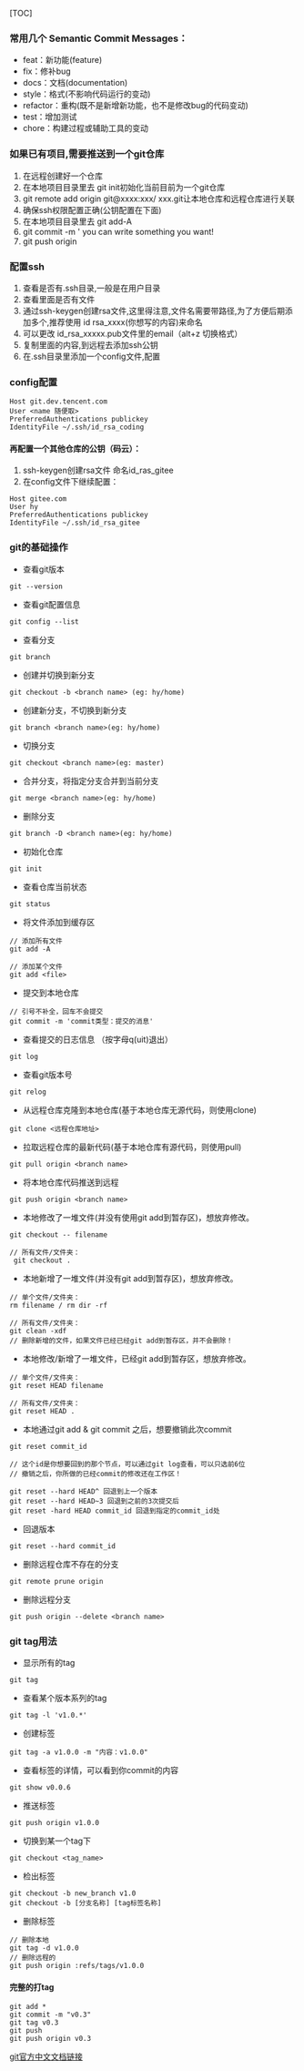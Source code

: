 [TOC]

### 常用几个 Semantic Commit Messages：
- feat：新功能(feature)
- fix：修补bug
- docs：文档(documentation)
- style：格式(不影响代码运行的变动)
- refactor：重构(既不是新增新功能，也不是修改bug的代码变动)
- test：增加测试
- chore：构建过程或辅助工具的变动

### 如果已有项目,需要推送到一个git仓库
1. 在远程创建好一个仓库
2. 在本地项目目录里去 git init初始化当前目前为一个git仓库
3. git remote add origin git@xxxx:xxx/ xxx.git让本地仓库和远程仓库进行关联
4. 确保ssh权限配置正确(公钥配置在下面)
5. 在本地项目目录里去 git add-A
6. git commit -m ' you can write something you want!
7. git push origin <branch name>

### 配置ssh
1. 查看是否有.ssh目录,一般是在用户目录
2. 查看里面是否有文件
3. 通过ssh-keygen创建rsa文件,这里得注意,文件名需要带路径,为了方便后期添加多个,推荐使用 id rsa_xxxx(你想写的内容)来命名
4. 可以更改 id_rsa_xxxxx.pub文件里的email（alt+z 切换格式）
5. 复制里面的内容,到远程去添加ssh公钥
6. 在.ssh目录里添加一个config文件,配置

### config配置
```
Host git.dev.tencent.com
User <name 随便取>
PreferredAuthentications publickey
IdentityFile ~/.ssh/id_rsa_coding
```

#### 再配置一个其他仓库的公钥（码云）：
1. ssh-keygen创建rsa文件 命名id_ras_gitee
2. 在config文件下继续配置：

```
Host gitee.com
User hy
PreferredAuthentications publickey
IdentityFile ~/.ssh/id_rsa_gitee
```

### git的基础操作
- 查看git版本

```
git --version
```

- 查看git配置信息

```
git config --list
```

- 查看分支

```
git branch
```

- 创建并切换到新分支

```
git checkout -b <branch name> (eg: hy/home) 
```

- 创建新分支，不切换到新分支

```
git branch <branch name>(eg: hy/home)
```

- 切换分支

```
git checkout <branch name>(eg: master)
```

- 合并分支，将指定分支合并到当前分支

```
git merge <branch name>(eg: hy/home)
```

- 删除分支

```
git branch -D <branch name>(eg: hy/home)
```

- 初始化仓库

```
git init
```

- 查看仓库当前状态

```
git status
```

- 将文件添加到缓存区

```
// 添加所有文件
git add -A

// 添加某个文件
git add <file>
```

- 提交到本地仓库

```
// 引号不补全，回车不会提交
git commit -m 'commit类型：提交的消息'
```

- 查看提交的日志信息 （按字母q(uit)退出）

```
git log
```

- 查看git版本号

```
git relog
```

- 从远程仓库克隆到本地仓库(基于本地仓库无源代码，则使用clone)

```
git clone <远程仓库地址>
```

- 拉取远程仓库的最新代码(基于本地仓库有源代码，则使用pull)

```
git pull origin <branch name>
```

- 将本地仓库代码推送到远程

```
git push origin <branch name>
```

- 本地修改了一堆文件(并没有使用git add到暂存区)，想放弃修改。 

```
git checkout -- filename

// 所有文件/文件夹：
 git checkout .
```

- 本地新增了一堆文件(并没有git add到暂存区)，想放弃修改。 

```
// 单个文件/文件夹：
rm filename / rm dir -rf

// 所有文件/文件夹：
git clean -xdf
// 删除新增的文件，如果文件已经已经git add到暂存区，并不会删除！
```

- 本地修改/新增了一堆文件，已经git add到暂存区，想放弃修改。

```
// 单个文件/文件夹：
git reset HEAD filename

// 所有文件/文件夹：
git reset HEAD .
```

- 本地通过git add & git commit 之后，想要撤销此次commit

```
git reset commit_id

// 这个id是你想要回到的那个节点，可以通过git log查看，可以只选前6位 
// 撤销之后，你所做的已经commit的修改还在工作区！

git reset --hard HEAD^ 回退到上一个版本
git reset --hard HEAD~3 回退到之前的3次提交后
git reset -hard HEAD commit_id 回退到指定的commit_id处
```

- 回退版本

```
git reset --hard commit_id
```

- 删除远程仓库不存在的分支

```
git remote prune origin
```

- 删除远程分支

```
git push origin --delete <branch name>
```

### git tag用法

- 显示所有的tag

```
git tag
```

- 查看某个版本系列的tag

```
git tag -l 'v1.0.*'
```

- 创建标签

```
git tag -a v1.0.0 -m "内容：v1.0.0"
```

- 查看标签的详情，可以看到你commit的内容

```
git show v0.0.6
```

- 推送标签

```
git push origin v1.0.0
```

- 切换到某一个tag下

```
git checkout <tag_name>
```

- 检出标签

```
git checkout -b new_branch v1.0
git checkout -b [分支名称] [tag标签名称]
```

- 删除标签

```
// 删除本地
git tag -d v1.0.0
// 删除远程的
git push origin :refs/tags/v1.0.0
```

#### 完整的打tag
```
git add *
git commit -m "v0.3"
git tag v0.3
git push
git push origin v0.3
```

 [git官方中文文档链接](https://git-scm.com/book/zh/v2)